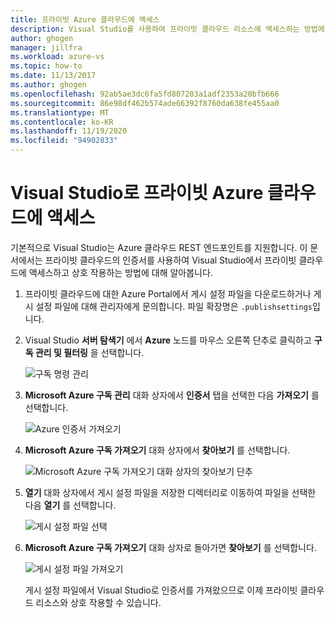 ```yaml
---
title: 프라이빗 Azure 클라우드에 액세스
description: Visual Studio를 사용하여 프라이빗 클라우드 리소스에 액세스하는 방법에 대해 알아봅니다.
author: ghogen
manager: jillfra
ms.workload: azure-vs
ms.topic: how-to
ms.date: 11/13/2017
ms.author: ghogen
ms.openlocfilehash: 92ab5ae3dc6fa5fd807203a1adf2353a20bfb666
ms.sourcegitcommit: 86e98df462b574ade66392f8760da638fe455aa0
ms.translationtype: MT
ms.contentlocale: ko-KR
ms.lasthandoff: 11/19/2020
ms.locfileid: "94902833"
---
```

# <a name="accessing-private-azure-clouds-with-visual-studio"></a>Visual Studio로 프라이빗 Azure 클라우드에 액세스

기본적으로 Visual Studio는 Azure 클라우드 REST 엔드포인트를 지원합니다. 이 문서에서는 프라이빗 클라우드의 인증서를 사용하여 Visual Studio에서 프라이빗 클라우드에 액세스하고 상호 작용하는 방법에 대해 알아봅니다.

1. 프라이빗 클라우드에 대한 Azure Portal에서 게시 설정 파일을 다운로드하거나 게시 설정 파일에 대해 관리자에게 문의합니다. 파일 확장명은 `.publishsettings`입니다.

1. Visual Studio **서버 탐색기** 에서 **Azure** 노드를 마우스 오른쪽 단추로 클릭하고 **구독 관리 및 필터링** 을 선택합니다.

    ![구독 명령 관리](./media/vs-azure-tools-access-private-azure-clouds-with-visual-studio/IC790778.png)

1. **Microsoft Azure 구독 관리** 대화 상자에서 **인증서** 탭을 선택한 다음 **가져오기** 를 선택합니다.

    ![Azure 인증서 가져오기](./media/vs-azure-tools-access-private-azure-clouds-with-visual-studio/IC790779.png)

1. **Microsoft Azure 구독 가져오기** 대화 상자에서 **찾아보기** 를 선택합니다.

    ![Microsoft Azure 구독 가져오기 대화 상자의 찾아보기 단추](./media/vs-azure-tools-access-private-azure-clouds-with-visual-studio/browse-button.png)

1. **열기** 대화 상자에서 게시 설정 파일을 저장한 디렉터리로 이동하여 파일을 선택한 다음 **열기** 를 선택합니다.

    ![게시 설정 파일 선택](./media/vs-azure-tools-access-private-azure-clouds-with-visual-studio/select-publish-settings-file.png)

1. **Microsoft Azure 구독 가져오기** 대화 상자로 돌아가면 **찾아보기** 를 선택합니다.

    ![게시 설정 파일 가져오기](./media/vs-azure-tools-access-private-azure-clouds-with-visual-studio/IC790780.png)

    게시 설정 파일에서 Visual Studio로 인증서를 가져왔으므로 이제 프라이빗 클라우드 리소스와 상호 작용할 수 있습니다.
